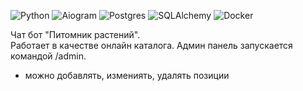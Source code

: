 ![Python](https://img.shields.io/badge/python-3670A0?style=for-the-badge&logo=python&logoColor=ffdd54)
![Aiogram](https://img.shields.io/badge/Aiogram-white?style=for-the-badge&logo=chatbot&color=%234796EC)
![Postgres](https://img.shields.io/badge/postgres-%23316192.svg?style=for-the-badge&logo=postgresql&logoColor=white)
![SQLAlchemy](https://img.shields.io/badge/SQLAlchemy-black?style=for-the-badge&logo=sqlalchemy&logoColor=red)
![Docker](https://img.shields.io/badge/docker-%230db7ed.svg?style=for-the-badge&logo=docker&logoColor=white)

Чат бот "Питомник растений".  
Работает в качестве онлайн каталога.
Админ панель запускается командой /admin.
  - можно добавлять, измениять, удалять позиции
